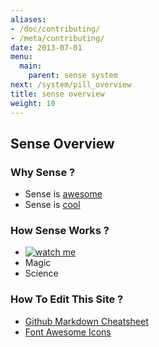 ```yaml
---
aliases:
- /doc/contributing/
- /meta/contributing/
date: 2013-07-01
menu:
  main:
    parent: sense system
next: /system/pill_overview
title: sense overview
weight: 10
---
```


## Sense Overview

### Why Sense ?

  * Sense is [awesome](https://hello.is)
  * Sense is [cool](http://25.media.tumblr.com/tumblr_m7xwxg2Caq1r3rnjdo1_500.jpg)

### How Sense Works ?

  * [![watch me](/img/hello-thumb.jpeg)](https://www.youtube.com/watch?v=Hg1e5AaR6g4)   
  * Magic
  * Science

### How To Edit This Site ?

  * [Github Markdown Cheatsheet](https://github.com/adam-p/markdown-here/wiki/Markdown-Cheatsheet)
  * [Font Awesome Icons](http://fortawesome.github.io/Font-Awesome/icons/)
